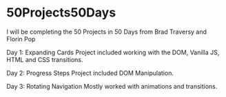 # 50Projects50Days
I will be completing the 50 Projects in 50 Days from Brad Traversy and Florin Pop


Day 1: Expanding Cards
  Project included working with the DOM, Vanilla JS, HTML and CSS transitions. 
  
Day 2: Progress Steps
  Project included DOM Manipulation.
  
Day 3: Rotating Navigation
  Mostly worked with animations and transitions.
